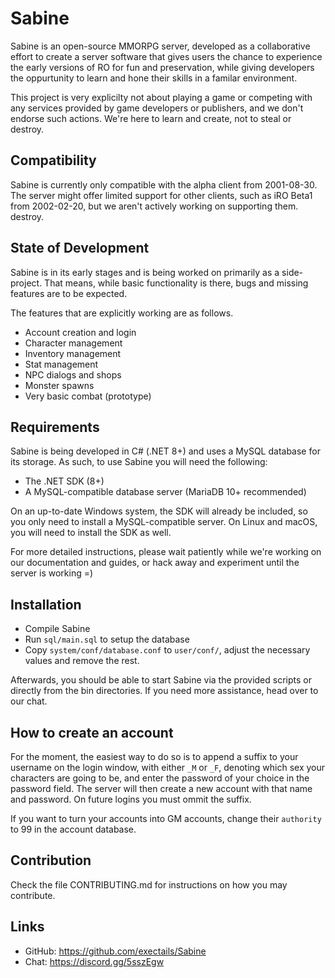 Sabine
=============================================================================

Sabine is an open-source MMORPG server, developed as a collaborative effort
to create a server software that gives users the chance to experience the
early versions of RO for fun and preservation, while giving developers the
oppurtunity to learn and hone their skills in a familar environment.

This project is very explicilty not about playing a game or competing
with any services provided by game developers or publishers, and we don't
endorse such actions. We're here to learn and create, not to steal or
destroy.

Compatibility
-----------------------------------------------------------------------------

Sabine is currently only compatible with the alpha client from 2001-08-30.
The server might offer limited support for other clients, such as iRO
Beta1 from 2002-02-20, but we aren't actively working on supporting them.
destroy.

State of Development
-----------------------------------------------------------------------------

Sabine is in its early stages and is being worked on primarily as a side-
project. That means, while basic functionality is there, bugs and missing
features are to be expected.

The features that are explicitly working are as follows.
- Account creation and login
- Character management
- Inventory management
- Stat management
- NPC dialogs and shops
- Monster spawns
- Very basic combat (prototype)

Requirements
-----------------------------------------------------------------------------

Sabine is being developed in C# (.NET 8+) and uses a MySQL database for
its storage. As such, to use Sabine you will need the following:

- The .NET SDK (8+)
- A MySQL-compatible database server (MariaDB 10+ recommended)

On an up-to-date Windows system, the SDK will already be included,
so you only need to install a MySQL-compatible server. On Linux and
macOS, you will need to install the SDK as well.

For more detailed instructions, please wait patiently while we're
working on our documentation and guides, or hack away and experiment
until the server is working =)

Installation
-----------------------------------------------------------------------------

* Compile Sabine
* Run `sql/main.sql` to setup the database
* Copy `system/conf/database.conf` to `user/conf/`,
  adjust the necessary values and remove the rest.

Afterwards, you should be able to start Sabine via the provided scripts or
directly from the bin directories. If you need more assistance, head over
to our chat.

How to create an account
-----------------------------------------------------------------------------

For the moment, the easiest way to do so is to append a suffix to your
username on the login window, with either `_M` or `_F`, denoting which
sex your characters are going to be, and enter the password of your
choice in the password field. The server will then create a new account
with that name and password. On future logins you must ommit the suffix.

If you want to turn your accounts into GM accounts, change their `authority`
to 99 in the account database.

Contribution
-----------------------------------------------------------------------------

Check the file CONTRIBUTING.md for instructions on how you may contribute.

Links
-----------------------------------------------------------------------------

* GitHub: https://github.com/exectails/Sabine
* Chat: https://discord.gg/5sszEgw
